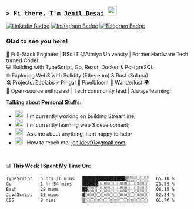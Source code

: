 ### <samp>&gt; Hi there, I'm <a href="https://github.com/Jenil-Desai" target="_blank">Jenil Desai</a> <img src="https://media.giphy.com/media/hvRJCLFzcasrR4ia7z/giphy.gif" width="25"> </samp>

[![Linkedin Badge](https://img.shields.io/badge/-LinkedIn-0e76a8?style=flat-square&logo=Linkedin&logoColor=white)](https://linkedin.com/in/desaijenil)
[![Instagram Badge](https://img.shields.io/badge/-Instagram-e4405f?style=flat-square&logo=Instagram&logoColor=white)](https://instagram.com/jenxl_09/)
[![Telegram Badge](https://img.shields.io/badge/-Telegram-0088cc?style=flat-square&logo=Telegram&logoColor=white)](https://t.me/jenxl_09)

### Glad to see you here!

🚀 Full-Stack Engineer | BSc.IT @Atmiya University | Former Hardware Tech turned Coder  
💻 Building with TypeScript, Go, React, Docker & PostgreSQL  
🌐 Exploring Web3 with Solidity (Ethereum) & Rust (Solana)  
🛠️ Projects: Zaplabs ⚡ Pingal 🔗 Pixelbloom 🎨 Wanderlust 🌍  
🤝 Open-source enthusiast | Tech community lead | Always learning!

**Talking about Personal Stuffs:**

- <img src="https://github.com/Gapur/Gapur/blob/main/assets/developer.gif?raw=true" width="21" />&nbsp;&nbsp; I'm currently working on building Streamline;
- <img src="https://github.com/Gapur/Gapur/blob/main/assets/lightning.gif?raw=true" width="21" />&nbsp;&nbsp; I'm currently learning web 3 development;
- <img src="https://github.com/Gapur/Gapur/blob/main/assets/message.gif?raw=true" width="21" />&nbsp;&nbsp; Ask me about anything, I am happy to help;
- <img src="https://github.com/Gapur/Gapur/blob/main/assets/letterbox.gif?raw=true" width="21" />&nbsp;&nbsp; How to reach me: jenildev91@gmail.com;

</br>

📊 **This Week I Spent My Time On:**

<!--START_SECTION:waka-->

```txt
TypeScript   5 hrs 16 mins   ████████████████▒░░░░░░░░   65.10 %
Go           1 hr 54 mins    ██████░░░░░░░░░░░░░░░░░░░   23.59 %
Bash         29 mins         █▓░░░░░░░░░░░░░░░░░░░░░░░   06.15 %
JavaScript   10 mins         ▓░░░░░░░░░░░░░░░░░░░░░░░░   02.24 %
CSS          8 mins          ▒░░░░░░░░░░░░░░░░░░░░░░░░   01.70 %
```

<!--END_SECTION:waka-->
